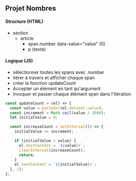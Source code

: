 ## Projet Nombres

#### Structure (HTML)

- section
  - article
    - span.number data-value="value" (0)
    - p (texte)

#### Logique (JS)

- sélectionner toutes les spans avec .number
- itérer à travers et afficher chaque span
- créer la fonction updateCount
- Accepter un élément en tant qu'argument
- invoquer et passer chaque élément span dans l'itération

```js
const updateCount = (el) => {
  const value = parseInt(el.dataset.value);
  const increment = Math.ceil(value / 1000);
  let initialValue = 0;

  const increaseCount = setInterval(() => {
    initialValue += increment;

    if (initialValue > value) {
      el.textContent = `${value}+`;
      clearInterval(increaseCount);
      return;
    }
    el.textContent = `${initialValue}+`;
  }, 1);
};
```
